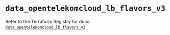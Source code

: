 # `data_opentelekomcloud_lb_flavors_v3`

Refer to the Terraform Registry for docs: [`data_opentelekomcloud_lb_flavors_v3`](https://registry.terraform.io/providers/opentelekomcloud/opentelekomcloud/1.36.5/docs/data-sources/lb_flavors_v3).
